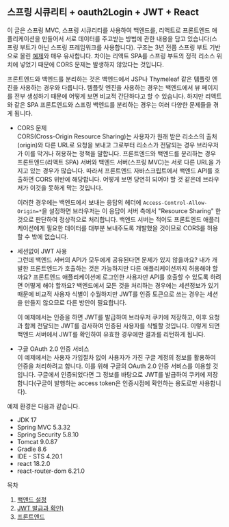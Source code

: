 ## 스프링 시큐리티 + oauth2Login + JWT + React

이 글은 스프링 MVC, 스프링 시큐리티를 사용하여 백엔드를, 리액트로 프론트엔드 애플리케이션을 만들어서 서로 데이터를 주고받는 방법에 관한 내용을 담고 있습니다(스프링 부트가 아닌 스프링 프레임워크를 사용합니다). 구조는 3년 전쯤 스프링 부트 기반으로 올린 [예제](https://github.com/boyd-dev/SimpleSpringBoot)와 매우 유사합니다. 차이는 리액트 SPA를 스프링 부트의 정적 리소스 위치에 넣었기 때문에 CORS 문제는 발생하지 않았다는 것입니다.

프론트엔드와 백엔드를 분리하는 것은 백엔드에서 JSP나 Thymeleaf 같은 템플릿 엔진을 사용하는 경우와 다릅니다. 템플릿 엔진을 사용하는 경우는 백엔드에서 뷰 페이지를 전부 생성하기 때문에 어떻게 보면 비교적 간단하다고 할 수 있습니다. 하지만 리액트와 같은 SPA 프론트엔드와 스프링 백엔드를 분리하는 경우는 여러 다양한 문제들을 겪게 됩니다. 

- CORS 문제  
CORS(Cross-Origin Resource Sharing)는 사용자가 원래 받은 리소스의 출처(origin)와 다른 URL로 요청을 보내고 그로부터 리소스가 전달되는 경우 브라우저가 이를 막거나 허용하는 정책을 말합니다. 프론트엔드와 백엔드를 분리하는 경우 프론트엔드(리액트 SPA) 서버와 백엔드 서버(스프링 MVC)는 서로 다른 URL을 가지고 있는 경우가 많습니다. 따라서 프론트엔드 자바스크립트에서 백엔드 API를 호출하면 CORS 위반에 해당합니다. 어떻게 보면 당연히 되어야 할 것 같은데 브라우저가 이것을 못하게 막는 것입니다. 

  이러한 경우에는 백엔드에서 보내는 응답의 헤더에 `Access-Control-Allow-Origin=*`을 설정하면 브라우저는 이 응답이 서버 측에서 "Resource Sharing" 한 것으로 판단하여 정상적으로 처리합니다. 백엔드 서버는 적어도 프론트엔드 애플리케이션에게 필요한 데이터를 대부분 보내주도록 개발했을 것이므로 CORS를 허용할 수 밖에 없습니다.

- 세션없이 JWT 사용  
그런데 백엔드 서버의 API가 모두에게 공유된다면 문제가 있지 않을까요? 내가 개발한 프론트엔드가 호출하는 것은 가능하지만 다른 애플리케이션까지 허용해야 할까요? 프론트엔드 애플리케이션에 로그인한 사용자만 API를 호출할 수 있도록 하려면 어떻게 해야 할까요? 백엔드에서 모든 것을 처리하는 경우에는 세션정보가 있기 때문에 비교적 사용자 식별이 수월하지만 JWT를 인증 토큰으로 쓰는 경우는 세션을 만들지 않으므로 다른 방안이 필요합니다.  

  이 예제에서는 인증을 하면 JWT를 발급하여 브라우저 쿠키에 저장하고, 이후 요청과 함께 전달되는 JWT를 검사하여 인증된 사용자를 식별할 것입니다. 이렇게 되면 백엔드 서버에서 JWT를 확인하여 유효한 경우에만 결과를 리턴하게 됩니다. 

- 구글 OAuth 2.0 인증 서비스  
이 예제에서는 사용자 가입절차 없이 사용자가 가진 구글 계정의 정보를 활용하여 인증을 처리하려고 합니다. 이를 위해 구글의 OAuth 2.0 인증 서비스를 이용할 것입니다. 구글에서 인증되었다면 그 정보를 바탕으로 JWT를 발급하여 쿠키에 저장합니다(구글이 발행하는 access token은 인증시점에 확인하는 용도로만 사용합니다).  

예제 환경은 다음과 같습니다.

- JDK 17
- Spring MVC 5.3.32
- Spring Security 5.8.10
- Tomcat 9.0.87
- Gradle 8.6
- IDE - STS 4.20.1
- react 18.2.0
- react-router-dom 6.21.0

목차

1. [백앤드 설정](01/README.md)
2. [JWT 발급과 확인)](02/README.md)
3. [프론트엔드](03/README.md)
